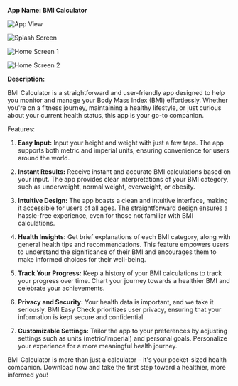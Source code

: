 **App Name: BMI Calculator**

![App View](https://github.com/Mohan-321ret/BMI-Calculator-Android-App/assets/98017458/5366585e-b813-42a5-b976-b45ecc60934a)

![Splash Screen](https://github.com/Mohan-321ret/BMI-Calculator-Android-App/assets/98017458/7949e54d-8f38-427c-ad85-31c2c1e677b8)

![Home Screen 1](https://github.com/Mohan-321ret/BMI-Calculator-Android-App/assets/98017458/e63d80c5-bf43-46d8-a458-7b5aea3d3daf)

![Home Screen 2](https://github.com/Mohan-321ret/BMI-Calculator-Android-App/assets/98017458/abc40d83-e81e-4968-b2fd-3829d55be607)


**Description:**

BMI Calculator is a straightforward and user-friendly app designed to help you monitor and manage your Body Mass Index (BMI) effortlessly. Whether you're on a fitness journey, maintaining a healthy lifestyle, or just curious about your current health status, this app is your go-to companion.

 Features:

1. **Easy Input:** Input your height and weight with just a few taps. The app supports both metric and imperial units, ensuring convenience for users around the world.

2. **Instant Results:** Receive instant and accurate BMI calculations based on your input. The app provides clear interpretations of your BMI category, such as underweight, normal weight, overweight, or obesity.

3. **Intuitive Design:** The app boasts a clean and intuitive interface, making it accessible for users of all ages. The straightforward design ensures a hassle-free experience, even for those not familiar with BMI calculations.

4. **Health Insights:** Get brief explanations of each BMI category, along with general health tips and recommendations. This feature empowers users to understand the significance of their BMI and encourages them to make informed choices for their well-being.

5. **Track Your Progress:** Keep a history of your BMI calculations to track your progress over time. Chart your journey towards a healthier BMI and celebrate your achievements.

6. **Privacy and Security:** Your health data is important, and we take it seriously. BMI Easy Check prioritizes user privacy, ensuring that your information is kept secure and confidential.

7. **Customizable Settings:** Tailor the app to your preferences by adjusting settings such as units (metric/imperial) and personal goals. Personalize your experience for a more meaningful health journey.

BMI Calculator is more than just a calculator – it's your pocket-sized health companion. Download now and take the first step toward a healthier, more informed you!
